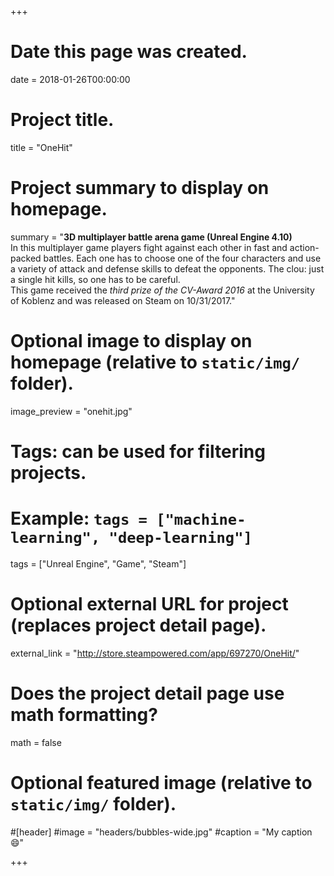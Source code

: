 +++
# Date this page was created.
date = 2018-01-26T00:00:00

# Project title.
title = "OneHit"

# Project summary to display on homepage.
summary = "<b>3D multiplayer battle arena game (Unreal Engine 4.10)</b> <br>In this multiplayer game players fight against each other in fast and action-packed battles. Each one has to choose one of the four characters and use a variety of attack and defense skills to defeat the opponents. The clou: just a single hit kills, so one has to be careful. <br>This game received the <em>third prize of the CV-Award 2016</em> at the University of Koblenz and was released on Steam on 10/31/2017."

# Optional image to display on homepage (relative to `static/img/` folder).
image_preview = "onehit.jpg"

# Tags: can be used for filtering projects.
# Example: `tags = ["machine-learning", "deep-learning"]`
tags = ["Unreal Engine", "Game", "Steam"]

# Optional external URL for project (replaces project detail page).
external_link = "http://store.steampowered.com/app/697270/OneHit/"

# Does the project detail page use math formatting?
math = false

# Optional featured image (relative to `static/img/` folder).
#[header]
#image = "headers/bubbles-wide.jpg"
#caption = "My caption :smile:"

+++
